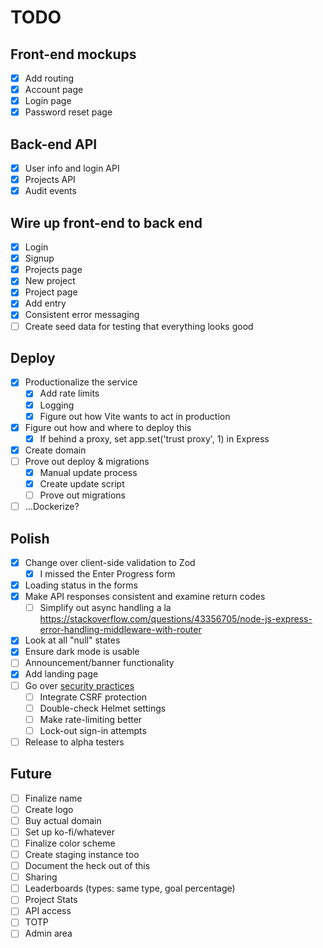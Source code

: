# TODO

## Front-end mockups
- [X] Add routing
- [X] Account page
- [X] Login page
- [X] Password reset page

## Back-end API
- [X] User info and login API
- [X] Projects API
- [X] Audit events

## Wire up front-end to back end
- [X] Login
- [X] Signup
- [X] Projects page
- [X] New project
- [X] Project page
- [X] Add entry
- [X] Consistent error messaging
- [ ] Create seed data for testing that everything looks good

## Deploy
- [X] Productionalize the service
  - [X] Add rate limits
  - [X] Logging
  - [X] Figure out how Vite wants to act in production
- [X] Figure out how and where to deploy this
  - [X] If behind a proxy, set app.set('trust proxy', 1) in Express
- [X] Create domain
- [ ] Prove out deploy & migrations
  - [X] Manual update process
  - [X] Create update script
  - [ ] Prove out migrations
- [ ] ...Dockerize?

## Polish
- [X] Change over client-side validation to Zod
  - [X] I missed the Enter Progress form
- [X] Loading status in the forms
- [X] Make API responses consistent and examine return codes
  - [ ] Simplify out async handling a la https://stackoverflow.com/questions/43356705/node-js-express-error-handling-middleware-with-router
- [X] Look at all "null" states
- [X] Ensure dark mode is usable
- [ ] Announcement/banner functionality
- [X] Add landing page
- [ ] Go over [security practices](https://blog.risingstack.com/node-js-security-checklist/)
  - [ ] Integrate CSRF protection
  - [ ] Double-check Helmet settings
  - [ ] Make rate-limiting better
  - [ ] Lock-out sign-in attempts
- [ ] Release to alpha testers

## Future
- [ ] Finalize name
- [ ] Create logo
- [ ] Buy actual domain
- [ ] Set up ko-fi/whatever
- [ ] Finalize color scheme
- [ ] Create staging instance too
- [ ] Document the heck out of this
- [ ] Sharing
- [ ] Leaderboards (types: same type, goal percentage)
- [ ] Project Stats
- [ ] API access
- [ ] TOTP
- [ ] Admin area
